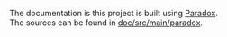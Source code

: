 The documentation is this project is built using [Paradox](https://developer.lightbend.com/docs/paradox/latest/).  
The sources can be found in [doc/src/main/paradox](doc/src/main/paradox).